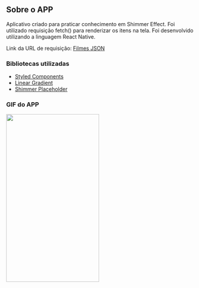 ## Sobre o APP
Aplicativo criado para praticar conhecimento em Shimmer Effect. Foi utilizado requisição fetch() para renderizar os itens na tela.
Foi desenvolvido utilizando a linguagem React Native.

Link da URL de requisição: [Filmes JSON](https://filmespy.herokuapp.com/api/v1/filmes) 

### Bibliotecas utilizadas
- [Styled Components](https://styled-components.com)
- [Linear Gradient](https://www.npmjs.com/package/react-native-linear-gradient)
- [Shimmer Placeholder](https://www.npmjs.com/package/react-native-shimmer-placeholder)

### GIF do APP
<kbd>
<img src="https://github.com/viniciusmendite/PrintScreen/blob/master/shimmer-effect/shimmerEffect.gif" width="250" height="452" /> 
</kbd>
